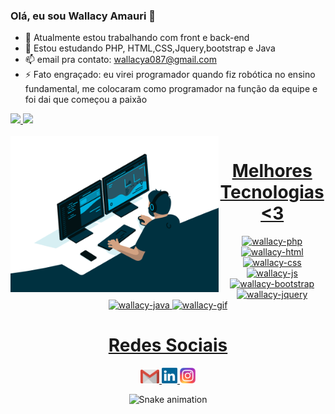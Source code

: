 ### Olá, eu sou Wallacy Amauri 👋


- 🔭 Atualmente estou trabalhando com front e back-end
- 🌱 Estou estudando PHP, HTML,CSS,Jquery,bootstrap e Java
- 📫 email pra contato: wallacya087@gmail.com
- ⚡ Fato engraçado: eu virei programador quando fiz robótica no ensino fundamental, me colocaram  como programador na função da equipe e foi dai que começou a paixão
<div>
  <a href="https://github.com/wallacyAmauri">
  <img height="180em" src="https://github-readme-stats.vercel.app/api?username=wallacyAmauri&show_icons=true&theme=tokyonight&include_all_comits=true"  />
  <img height="180em" src="https://github-readme-stats.vercel.app/api/top-langs/?username=wallacyAmauri&layout=compact&langs_count=16&theme=tokyonight" />
</div>
<div  align="center"> 
  <div style="display: inline_block"><br>
    <img align="left" height="250" alt="coding-time" src="code.gif">
    <h1 align="center">Melhores Tecnologias <3</h1>
    <img aling="center" alt="wallacy-php" height="30" width="40" src="https://cdn.jsdelivr.net/gh/devicons/devicon/icons/php/php-plain.svg" />
    <img aling="center" alt="wallacy-html" height="30" width="40" src="https://cdn.jsdelivr.net/gh/devicons/devicon/icons/html5/html5-original.svg" />
    <img aling="center" alt="wallacy-css" height="30" width="40" src="https://cdn.jsdelivr.net/gh/devicons/devicon/icons/css3/css3-original.svg" />
    <img aling="center" alt="wallacy-js" height="30" width="40" src="https://cdn.jsdelivr.net/gh/devicons/devicon/icons/javascript/javascript-original.svg" />
    <img aling="center" alt="wallacy-bootstrap" height="30" width="40" src="https://cdn.jsdelivr.net/gh/devicons/devicon/icons/bootstrap/bootstrap-original.svg" />
    <img aling="center" alt="wallacy-jquery" height="30" width="40" src="https://cdn.jsdelivr.net/gh/devicons/devicon/icons/jquery/jquery-plain-wordmark.svg" />
    <img aling="center" alt="wallacy-java" height="40" width="40" src="https://cdn.jsdelivr.net/gh/devicons/devicon/icons/java/java-original-wordmark.svg" />
    <img aling="rigth" alt="wallacy-gif" src="https://media.tenor.com/INWZc-XWx2AAAAAC/skeleton-berserk.gif" />
</div>
 <h1 align="center">Redes Sociais</h1>
    <a href = "gmail: wallacya087@gmail.com">
      <img width="30" src="gmail.svg">
    </a>
    <a href = "https://www.linkedin.com/in/wallacy-amauri-b8400225b/">
      <img width="25" src="linkedin.svg">
    </a>
    <a href = "https://www.instagram.com/wallacy_amauri/">
      <img width="25" src="instagram.png">
    </a>
</div>
  <div align="center">

  ![Snake animation](https://github.com/wallacyAmauri/wallacyAmauri/blob/output/github-contribution-grid-snake.svg)
  
</div>
